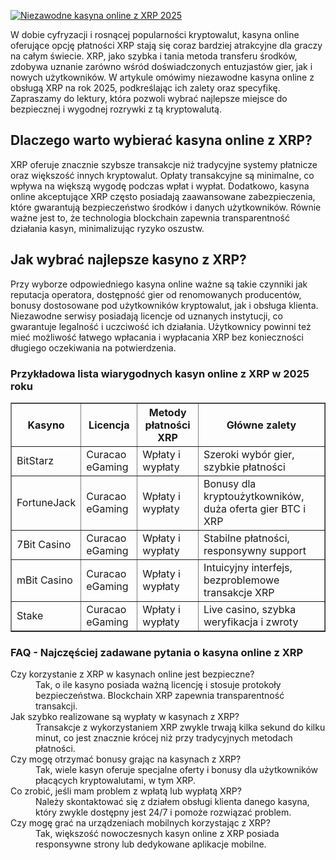 [![Niezawodne kasyna online z XRP 2025](https://123-caf.pages.dev/gitsignup.png)](https://vrmoo.ru/Bt82HjjY)

<div>   <p>W dobie cyfryzacji i rosnącej popularności kryptowalut, kasyna online oferujące opcję płatności XRP stają się coraz bardziej atrakcyjne dla graczy na całym świecie. XRP, jako szybka i tania metoda transferu środków, zdobywa uznanie zarówno wśród doświadczonych entuzjastów gier, jak i nowych użytkowników. W artykule omówimy niezawodne kasyna online z obsługą XRP na rok 2025, podkreślając ich zalety oraz specyfikę. Zapraszamy do lektury, która pozwoli wybrać najlepsze miejsce do bezpiecznej i wygodnej rozrywki z tą kryptowalutą.</p>  <h2>Dlaczego warto wybierać kasyna online z XRP?</h2> <p>XRP oferuje znacznie szybsze transakcje niż tradycyjne systemy płatnicze oraz większość innych kryptowalut. Opłaty transakcyjne są minimalne, co wpływa na większą wygodę podczas wpłat i wypłat. Dodatkowo, kasyna online akceptujące XRP często posiadają zaawansowane zabezpieczenia, które gwarantują bezpieczeństwo środków i danych użytkowników. Równie ważne jest to, że technologia blockchain zapewnia transparentność działania kasyn, minimalizując ryzyko oszustw.</p>  <h2>Jak wybrać najlepsze kasyno z XRP?</h2> <p>Przy wyborze odpowiedniego kasyna online ważne są takie czynniki jak reputacja operatora, dostępność gier od renomowanych producentów, bonusy dostosowane pod użytkowników kryptowalut, jak i obsługa klienta. Niezawodne serwisy posiadają licencje od uznanych instytucji, co gwarantuje legalność i uczciwość ich działania. Użytkownicy powinni też mieć możliwość łatwego wpłacania i wypłacania XRP bez konieczności długiego oczekiwania na potwierdzenia.</p>  <h3>Przykładowa lista wiarygodnych kasyn online z XRP w 2025 roku</h3>  <table border="1" cellpadding="6" cellspacing="0"> <thead> <tr> <th>Kasyno</th> <th>Licencja</th> <th>Metody płatności XRP</th> <th>Główne zalety</th> </tr> </thead> <tbody> <tr> <td>BitStarz</td> <td>Curacao eGaming</td> <td>Wpłaty i wypłaty</td> <td>Szeroki wybór gier, szybkie płatności</td> </tr> <tr> <td>FortuneJack</td> <td>Curacao eGaming</td> <td>Wpłaty i wypłaty</td> <td>Bonusy dla kryptoużytkowników, duża oferta gier BTC i XRP</td> </tr> <tr> <td>7Bit Casino</td> <td>Curacao eGaming</td> <td>Wpłaty i wypłaty</td> <td>Stabilne płatności, responsywny support</td> </tr> <tr> <td>mBit Casino</td> <td>Curacao eGaming</td> <td>Wpłaty i wypłaty</td> <td>Intuicyjny interfejs, bezproblemowe transakcje XRP</td> </tr> <tr> <td>Stake</td> <td>Curacao eGaming</td> <td>Wpłaty i wypłaty</td> <td>Live casino, szybka weryfikacja i zwroty</td> </tr> </tbody> </table>  <h3>FAQ - Najczęściej zadawane pytania o kasyna online z XRP</h3>  <dl>   <dt>Czy korzystanie z XRP w kasynach online jest bezpieczne?</dt>   <dd>Tak, o ile kasyno posiada ważną licencję i stosuje protokoły bezpieczeństwa. Blockchain XRP zapewnia transparentność transakcji.</dd>      <dt>Jak szybko realizowane są wypłaty w kasynach z XRP?</dt>   <dd>Transakcje z wykorzystaniem XRP zwykle trwają kilka sekund do kilku minut, co jest znacznie krócej niż przy tradycyjnych metodach płatności.</dd>      <dt>Czy mogę otrzymać bonusy grając na kasynach z XRP?</dt>   <dd>Tak, wiele kasyn oferuje specjalne oferty i bonusy dla użytkowników płacących kryptowalutami, w tym XRP.</dd>      <dt>Co zrobić, jeśli mam problem z wpłatą lub wypłatą XRP?</dt>   <dd>Należy skontaktować się z działem obsługi klienta danego kasyna, który zwykle dostępny jest 24/7 i pomoże rozwiązać problem.</dd>      <dt>Czy mogę grać na urządzeniach mobilnych korzystając z XRP?</dt>   <dd>Tak, większość nowoczesnych kasyn online z XRP posiada responsywne strony lub dedykowane aplikacje mobilne.</dd> </dl>  </div>
